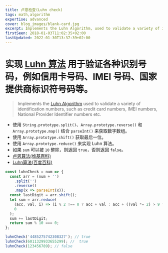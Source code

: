 ```yaml
---
title: 卢恩检查(Luhn check)
tags: math,algorithm
expertise: advanced
cover: blog_images/blank-card.jpg
excerpt: Implements the Luhn Algorithm, used to validate a variety of identification numbers.
firstSeen: 2018-01-03T11:02:35+02:00
lastUpdated: 2022-01-30T13:37:39+02:00
---
```


# 实现 [Luhn 算法](https://en.wikipedia.org/wiki/Luhn_algorithm) 用于验证各种识别号码，例如信用卡号码、IMEI 号码、国家提供商标识符号码等。
> Implements the [Luhn Algorithm](https://en.wikipedia.org/wiki/Luhn_algorithm) used to validate a variety of identification numbers, such as credit card numbers, IMEI numbers, National Provider Identifier numbers etc.

- 使用 `String.prototype.split()`、`Array.prototype.reverse()` 和 `Array.prototype.map()` 结合 `parseInt()` 来获取数字数组。
- 使用 `Array.prototype.shift()` 获取最后一位。
- 使用 `Array.prototype.reduce()` 来实现 Luhn 算法。
- 如果 `sum` 可以被 `10` 整除，则返回 `true`，否则返回 `false`。
- [卢恩算法(维基百科)](https://zh.wikipedia.org/zh-cn/%E5%8D%A2%E6%81%A9%E7%AE%97%E6%B3%95)
- [Luhn算法(百度百科)](https://baike.baidu.com/item/Luhn%E7%AE%97%E6%B3%95/22799984)

```js
const luhnCheck = num => {
  const arr = (num + '')
    .split('')
    .reverse()
    .map(x => parseInt(x));
  const lastDigit = arr.shift();
  let sum = arr.reduce(
    (acc, val, i) => (i % 2 !== 0 ? acc + val : acc + ((val *= 2) > 9 ? val - 9 : val)),
    0
  );
  sum += lastDigit;
  return sum % 10 === 0;
};
```

```js
luhnCheck('4485275742308327'); // true
luhnCheck(6011329933655299); //  true
luhnCheck(123456789); // false
```
